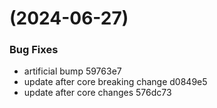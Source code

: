 #  (2024-06-27)


### Bug Fixes

* artificial bump 59763e7
* update after core breaking change d0849e5
* update after core changes 576dc73



